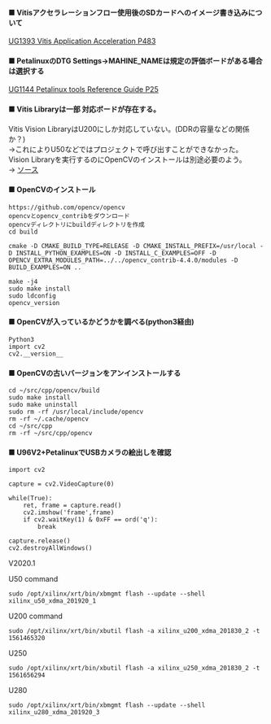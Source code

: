 #### ■ Vitisアクセラレーションフロー使用後のSDカードへのイメージ書き込みについて
[UG1393 Vitis Application Acceleration P483](https://japan.xilinx.com/support/documentation/sw_manuals_j/xilinx2020_1/ug1393-vitis-application-acceleration.pdf#page=483)
  
#### ■ PetalinuxのDTG Settings->MAHINE_NAMEは規定の評価ボードがある場合は選択する
[UG1144 Petalinux tools Reference Guide P25](https://japan.xilinx.com/support/documentation/sw_manuals_j/xilinx2020_1/ug1144-petalinux-tools-reference-guide.pdf#page=25)  
  
#### ■ Vitis Libraryは一部 対応ボードが存在する。
Vitis Vision LibraryはU200にしか対応していない。(DDRの容量などの関係か？)  
→これによりU50などではプロジェクトで呼び出すことができなかった。  
Vision Libraryを実行するのにOpenCVのインストールは別途必要のよう。  
→ [ソース](https://forums.xilinx.com/t5/High-Level-Synthesis-HLS/Using-Vitis-Vision-Libraries-and-OpenCV/td-p/1170435)  
  
#### ■ OpenCVのインストール  
```
https://github.com/opencv/opencv
opencvとopencv_contribをダウンロード
opencvディレクトリにbuildディレクトリを作成
cd build

cmake -D CMAKE_BUILD_TYPE=RELEASE -D CMAKE_INSTALL_PREFIX=/usr/local -D INSTALL_PYTHON_EXAMPLES=ON -D INSTALL_C_EXAMPLES=OFF -D OPENCV_EXTRA_MODULES_PATH=../../opencv_contrib-4.4.0/modules -D BUILD_EXAMPLES=ON ..  

make -j4
sudo make install
sudo ldconfig
opencv_version
```

#### ■ OpenCVが入っているかどうかを調べる(python3経由)
```
Python3  
import cv2  
cv2.__version__  
```

#### ■ OpenCVの古いバージョンをアンインストールする  
```
cd ~/src/cpp/opencv/build  
sudo make install  
sudo make uninstall  
sudo rm -rf /usr/local/include/opencv  
rm -rf ~/.cache/opencv  
cd ~/src/cpp  
rm -rf ~/src/cpp/opencv  
```
  
#### ■ U96V2+PetalinuxでUSBカメラの絵出しを確認
```
import cv2

capture = cv2.VideoCapture(0)

while(True):
    ret, frame = capture.read()
    cv2.imshow('frame',frame)
    if cv2.waitKey(1) & 0xFF == ord('q'):
        break

capture.release()
cv2.destroyAllWindows()
```


V2020.1  

U50 command  
```
sudo /opt/xilinx/xrt/bin/xbmgmt flash --update --shell xilinx_u50_xdma_201920_1  
```

U200 command  
```
sudo /opt/xilinx/xrt/bin/xbutil flash -a xilinx_u200_xdma_201830_2 -t 1561465320  
```

U250  
```
sudo /opt/xilinx/xrt/bin/xbutil flash -a xilinx_u250_xdma_201830_2 -t 1561656294  
```

U280  
```
sudo /opt/xilinx/xrt/bin/xbmgmt flash --update --shell xilinx_u280_xdma_201920_3  
```
